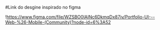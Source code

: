 #Link do desgine inspirado no figma


!https://www.figma.com/file/WZSBO0lAINc6DkmqDx87iv/Portfolio-UI---Web-%26-Mobile-(Community)?node-id=6%3A52